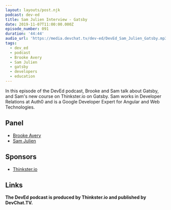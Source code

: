 ```yaml
---
layout: layouts/post.njk
podcast: dev-ed
title: Sam Julien Interview - Gatsby
date: 2019-11-07T11:00:00.000Z
episode_number: 091
duration: '44:44'
audio_url: 'https://media.devchat.tv/dev-ed/DevEd_Sam_Julien_Gatsby.mp3'
tags:
  - dev_ed
  - podcast
  - Brooke Avery
  - Sam Julien
  - gatsby
  - developers
  - education
---
```

In this episode of the DevEd podcast, Brooke and Sam talk about Gatsby, and Sam's new course on Thinkster.io on Gatsby. Sam works in Developer Relations at Auth0 and is a Google Developer Expert for Angular and Web Technologies.

## Panel

* [Brooke Avery](https://thinkster.io/)
* [Sam Julien](https://twitter.com/samjulien?lang=en)

## Sponsors

* [Thinkster.io](https://twitter.com/samjulien?lang=en)

## Links



**The DevEd podcast is produced by Thinkster.io and published by DevChat.TV.**
